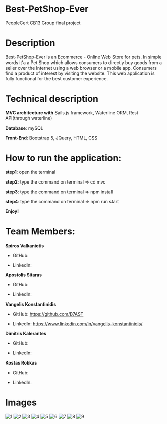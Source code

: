 # Best-PetShop-Ever

PeopleCert CB13 Group final project

# Description
Best-PetShop-Ever is an Ecommerce - Online Web Store for pets. In simple words it'a a Pet Shop which allows consumers to directly buy goods from a seller over the Internet using a web browser or a mobile app. Consumers find a product of interest by visiting the website. This web application is fully functional for the best customer experience.

# Technical description
**MVC architecture with** Sails.js framework, Waterline ORM, Rest API(through waterline)

**Database**: mySQL

**Front-End**: Bootstrap 5, JQuery, HTML, CSS

# How to run the application:
**step1**: open the terminal

**step2**: type the command on terminal => cd mvc

**step3**: type the command on terminal => npm install

**step4**: type the command on terminal => npm run start

**Enjoy!**

# Team Members:
**Spiros Valkaniotis**

- GitHub: 

- LinkedIn: 

**Apostolis Sitaras**

- GitHub: 

- LinkedIn: 


**Vangelis Konstantinidis**

- GitHub: https://github.com/B7AST

- LinkedIn: https://www.linkedin.com/in/vangelis-konstantinidis/

**Dimitris Kalerantes**

- GitHub:

- LinkedIn:

**Kostas Rokkas**

- GitHub:

- LinkedIn:

# Images
![1](https://user-images.githubusercontent.com/85998893/136179705-92eb36b1-9a56-4269-8ec5-1bd6426a1544.png)
![2](https://user-images.githubusercontent.com/85998893/136179990-bbf9390c-9f82-446b-8d5c-f3d3b66d0ece.png)
![3](https://user-images.githubusercontent.com/85998893/136180959-7107caf1-a3ff-478a-ba67-7062de560750.png)
![4](https://user-images.githubusercontent.com/85998893/136180975-f36959d0-ec9c-4d78-bcee-995dab1758ca.png)
![5](https://user-images.githubusercontent.com/85998893/136181045-d16a05df-65d7-4816-b041-5c60c9fb73e7.png)
![6](https://user-images.githubusercontent.com/85998893/136181119-07b37b4b-f232-4a32-8c18-1c5026b8363a.png)
![7](https://user-images.githubusercontent.com/85998893/136181133-40b0a448-6608-4f2f-ad8e-465112408c39.png)
![8](https://user-images.githubusercontent.com/85998893/136181153-6c522471-56ee-418c-a86e-343904f69120.png)
![9](https://user-images.githubusercontent.com/85998893/136181169-2573e0d7-8372-4682-a2ce-5b6c12303149.png)

